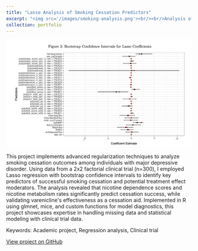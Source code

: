 ```yaml
---
title: "Lasso Analysis of Smoking Cessation Predictors"
excerpt: "<img src='/images/smoking-analysis.png'><br/><br/>Analysis of smoking cessation outcomes using regularized regression and resampling methods"
collection: portfolio
---
```


![Figure 2](/images/smoking_fig2.png)

This project implements advanced regularization techniques to analyze smoking cessation outcomes among individuals with major depressive disorder. Using data from a 2x2 factorial clinical trial (n=300), I employed Lasso regression with bootstrap confidence intervals to identify key predictors of successful smoking cessation and potential treatment effect moderators. The analysis revealed that nicotine dependence scores and nicotine metabolism rates significantly predict cessation success, while validating varenicline's effectiveness as a cessation aid. Implemented in R using glmnet, mice, and custom functions for model diagnostics, this project showcases expertise in handling missing data and statistical modeling with clinical trial data. 

Keywords: Academic project, Regression analysis, Clinical trial

[View project on GitHub](https://github.com/tomrannosaurus/smoking_cessation_proj)​​​​​​​​​​​​​​​​